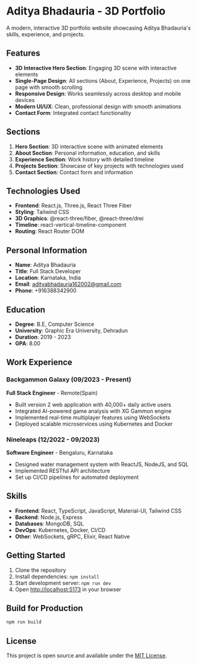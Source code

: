 # Aditya Bhadauria - 3D Portfolio

A modern, interactive 3D portfolio website showcasing Aditya Bhadauria's skills, experience, and projects.

## Features

- **3D Interactive Hero Section**: Engaging 3D scene with interactive elements
- **Single-Page Design**: All sections (About, Experience, Projects) on one page with smooth scrolling
- **Responsive Design**: Works seamlessly across desktop and mobile devices
- **Modern UI/UX**: Clean, professional design with smooth animations
- **Contact Form**: Integrated contact functionality

## Sections

1. **Hero Section**: 3D interactive scene with animated elements
2. **About Section**: Personal information, education, and skills
3. **Experience Section**: Work history with detailed timeline
4. **Projects Section**: Showcase of key projects with technologies used
5. **Contact Section**: Contact form and information

## Technologies Used

- **Frontend**: React.js, Three.js, React Three Fiber
- **Styling**: Tailwind CSS
- **3D Graphics**: @react-three/fiber, @react-three/drei
- **Timeline**: react-vertical-timeline-component
- **Routing**: React Router DOM

## Personal Information

- **Name**: Aditya Bhadauria
- **Title**: Full Stack Developer
- **Location**: Karnataka, India
- **Email**: adityabhadauria162002@gmail.com
- **Phone**: +916388342900

## Education

- **Degree**: B.E, Computer Science
- **University**: Graphic Era University, Dehradun
- **Duration**: 2019 - 2023
- **GPA**: 8.00

## Work Experience

### Backgammon Galaxy (09/2023 - Present)
**Full Stack Engineer** - Remote(Spain)
- Built version 2 web application with 40,000+ daily active users
- Integrated AI-powered game analysis with XG Gammon engine
- Implemented real-time multiplayer features using WebSockets
- Deployed scalable microservices using Kubernetes and Docker

### Nineleaps (12/2022 - 09/2023)
**Software Engineer** - Bengaluru, Karnataka
- Designed water management system with ReactJS, NodeJS, and SQL
- Implemented RESTful API architecture
- Set up CI/CD pipelines for automated deployment

## Skills

- **Frontend**: React, TypeScript, JavaScript, Material-UI, Tailwind CSS
- **Backend**: Node.js, Express
- **Databases**: MongoDB, SQL
- **DevOps**: Kubernetes, Docker, CI/CD
- **Other**: WebSockets, gRPC, Elixir, React Native

## Getting Started

1. Clone the repository
2. Install dependencies: `npm install`
3. Start development server: `npm run dev`
4. Open [http://localhost:5173](http://localhost:5173) in your browser

## Build for Production

```bash
npm run build
```

## License

This project is open source and available under the [MIT License](LICENSE).

